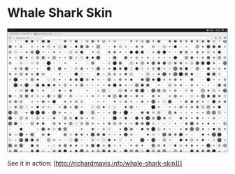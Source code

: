 # Whale Shark Skin

![Whale shark skin](2018-07-15-142752_1920x1080_scrot.png)

See it in action: [http://richardmavis.info/whale-shark-skin][]
